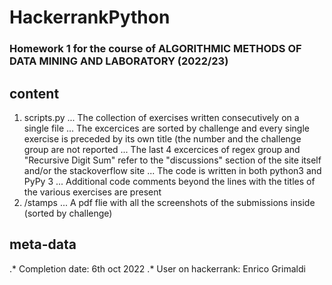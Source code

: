# HackerrankPython
### Homework 1 for the course of ALGORITHMIC METHODS OF DATA MINING AND LABORATORY (2022/23)

## content

1. scripts.py
... The collection of exercises written consecutively on a single file 
... The excercices are sorted by challenge and every single exercise is preceded by its own title (the number and the challenge group are not reported
... The last 4 excercices of regex group and "Recursive Digit Sum" refer to the "discussions" section of the site itself and/or the stackoverflow site 
... The code is written in both python3 and PyPy 3
... Additional code comments beyond the lines with the titles of the various exercises are present
2. /stamps
... A pdf flie with all the screenshots of the submissions inside (sorted by challenge)

## meta-data
.* Completion date: 6th oct 2022
.* User on hackerrank: Enrico Grimaldi

